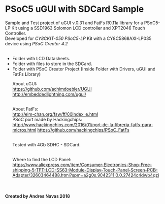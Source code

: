 # PSoC5 uGUI with SDCard Sample

Sample and Test project of uGUI v.0.31 and FatFs R0.11a library for a PSoC5-LP Kit using a SSD1963 Solomon LCD controller and XPT2046 Touch Controller.
<br>
Developed for <i>CY8CKIT-050 PSoC5-LP</i> Kit with a CY8C5868AXI-LP035 device using <i>PSoC Creator 4.2</i>
<br>
<br>
- Folder with LCD Datasheets. <br>
- Folder with files to store in the SDCard. <br>
- Folder with PSoC Creator Project (Inside Folder with Drivers, uGUI and FatFs Library)
<br></p>
About uGUI:<br>
https://github.com/achimdoebler/UGUI <br>
http://embeddedlightning.com/ugui/ <br>
<br></p>
About FatFs:<br>
http://elm-chan.org/fsw/ff/00index_e.html <br>
PSoC port made by Hackingchips: <br>
http://www.hackingchips.com/2016/01/port-de-la-libreria-fatfs-para-micros.html
https://github.com/hackingchips/PSoC_FatFs <br>
<br></p>
Tested with 4Gb SDHC - SDCard. <br>
<br></p>
Where to find the LCD Panel:<br>
https://www.aliexpress.com/item/Consumer-Electronics-Shop-Free-shipping-5-TFT-LCD-SS63-Module-Display-Touch-Panel-Screen-PCB-Adapter/32603464488.html?spm=a2g0s.9042311.0.0.27424c4dwb4qzi <br>
<br>
<h4> Created by Andres Navas 2018
